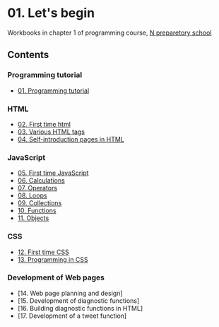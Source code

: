 # 01. Let's begin

Workbooks in chapter 1 of programming course, [N preparetory school](https://www.nnn.ed.nico/)

## Contents

### Programming tutorial

- [01. Programming tutorial](https://github.com/ababa893/nnn_workbook/blob/master/01/01_programming_tutorial.md)

### HTML

- [02. First time html](https://github.com/ababa893/nnn_workbook/blob/master/01/02_first_time_html.md)
- [03. Various HTML tags](https://github.com/ababa893/nnn_workbook/blob/master/01/03_various_html_tags.md)
- [04. Self-introduction pages in HTML](https://github.com/ababa893/nnn_workbook/blob/master/01/04_self-introduction_pages_in_html.md)

### JavaScript

- [05. First time JavaScript](https://github.com/ababa893/nnn_workbook/blob/master/01/05_first_time_javascript.md)
- [06. Calculations](https://github.com/ababa893/nnn_workbook/blob/master/01/06_calculations.md)
- [07. Operators](https://github.com/ababa893/nnn_workbook/blob/master/01/07_operators.md)
- [08. Loops](https://github.com/ababa893/nnn_workbook/blob/master/01/08_loops.md)
- [09. Collections](https://github.com/ababa893/nnn_workbook/blob/master/01/09_collections.md)
- [10. Functions](https://github.com/ababa893/nnn_workbook/blob/master/01/10_functions.md)
- [11. Objects](https://github.com/ababa893/nnn_workbook/blob/master/01/11_objects.md)
 

### CSS

- [12. First time CSS](https://github.com/ababa893/nnn_workbook/blob/master/01/12_first_time_css.md)
- [13. Programming in CSS](https://github.com/ababa893/nnn_workbook/blob/master/01/12_first_time_css.md)

### Development of Web pages

- [14. Web page planning and design]
- [15. Development of diagnostic functions]
- [16. Building diagnostic functions in HTML]
- [17. Development of a tweet function]


